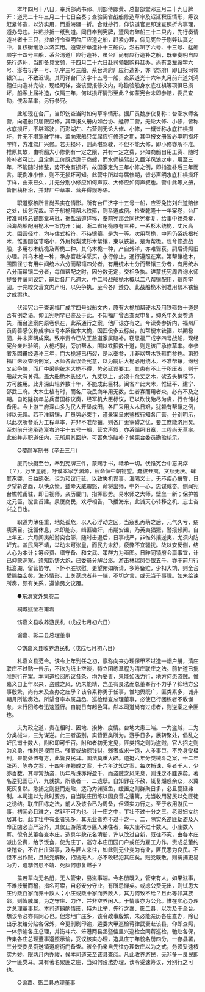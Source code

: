<!-- { "loadSidebar": true } -->
　　本年四月十八日，奉兵部尚书祁、刑部侍郎黄、总督部堂邓三月二十九日牌开：道光二十年三月二十七日会奏；查验闽省战船修造草率及迟延积压情形，筹议赶紧修造，以济实用，而重海疆一折。合就抄行，仰该道官吏即速查照折内事理，遵办毋违。并粘抄折一纸到道。同日奉到宪牌，遭风击碎船三十二只内，先行奏请造补者十三只，抄单行令查明台厂应造之船，赶紧办理，仰见宪台于剔弊认真之中，复权衡缓急以济实用。遵查抄单造补十三船内，澎右巩字六号、十三号、艋舺顺字十四号三船，系台湾道厂应行造补，虽台厂尚有应行造补之船，既奉奏明自应先行造补，当即备具文领，于四月二十六日赴司领银购料赶办，尚有澎左绥字六号、澎右巩字一号、巩字三号三船，系台湾府厂应行造补，亦飞饬府厂即日报司领银兴工，不致迟误。其司详台厂济字十五号一船，查系道光十六年九月前升道刘鸿翱任内造补完竣，现经司详，查该营报修文内，称勘验船身水底杠椇等项俱已损坏，船系上届补造，仅隔三年，何以损坏情形至此？仰蒙宪台未即参赔，委员查勘，傥系草率，另行参究。

　　此船现在台厂，当即饬查当时如何草率情形。据厂员魏彦仪复称：台澎水师各营，向遇船只届限应修，其申报文册内如台协、艋舺二营，无论大修、小修，皆称水底损坏，不堪驾驶，而澎湖左、右营则无论大修、小修，一概皆称水底杠椇损坏，并无不堪驾驶字样。盖向来船只每届应行修造之期，其申报文册皆必申明损坏字样，方准驾厂兴修。若无损坏，则尚堪驾驶，不但不能大修，即小修亦所不准。推原其故，由哨船大小修例有一定之限，并有一定之费，非如商船自用工资、随时修补者可比。且定例工价既远逊于商艘，而水师操驾出入巨洋风浪之中，用至三年，不能随时修整，势不免有损坏。故国家定为三年小修之例，即指造补后三年而言。既例准小修，则不无损坏可知。此营中所以每届修期，皆必声明水底杠椇损坏字样，由来已久，并无分别小修应如何声叙、大修应如何声叙也。营中此等文册，皆旧稿相沿，并非厂中草率、营弁得规等语。

　　职道察核所言尚系实在情形。所有台厂济字十五号一船，应否免饬刘升道赔修之处，伏乞宪裁。至于船桅用帮木铁箍，则系遵成例。检查乾隆十一年案卷，台厂接准司移总督部堂马批，据盐法道详称，奉前宪那会同抚宪奏复，给事中扬条奏，沿海战船配用桅木一案内开：闽、浙二省用桅原有三种，一系杉木统桅，丈尺高大，围圆径寸，均与估式相符，不待镶箍，是为一等。次用帮桅，中间仍系统根杉木，惟围圆径寸略小，外用柯梨或杉木帮镶，束以铁箍，是为帮桅。现今修造战船，多用杉木统桅及帮桅二种。其乌木桅一种，产自外洋，亦难骤获。嗣后请照旧办理。其乌木桅一种，承办官赴洋采买，永行停止，通行遵照在案。第帮镶桅木，围圆径寸有用中间统木六分而帮镶四分者，有用统木七分而帮镶三分者，有用统木八分而帮镶二分者，每值帮配之时，因分数无定，交相争执。详蒙抚宪周咨询水师提督并藩司议定，嗣后各厂凡遇大、中二号战船桅木概以二八帮镶配用，箍帮牢固。于完竣交营文内声明，以免争执。至今各厂遵办。此战船桅木例准用帮木铁箍之成案也。

　　伏读宪台于查询福厂成字四号战船文内，原有大桅加帮硬木及用铁箍数十道是否有例之语。仰见宪明早已鉴及于此。不知福厂曾否查案申复，抑系年久案卷遗失，而台道案内原卷俱在，此系通行之案，他厂谅亦有之。今读奏参折内，福州厂员周善感仅称成字四号本系独木大桅，因匠役多去标皮，加帮梗木铁箍，以期稳固，并未声明成案。致奉责令已故王盐道家属赔补。窃思福厂成字四号战船，现经宪台亲赴验明，大桅朽裂，旁加帮木，围以铁箍数十道，则是该厂承修草率。奉参者系因甫经造补三年，而大桅遽已朽裂，是以奉参，并非以帮木铁箍而参也。第恐福厂未及查明例案，水师各营误会宪意，以为嗣后大桅必用统木，不准帮镶，纷纷又起争端，而厂中采购统木大桅不得，势必延误要工。其患有不止于积压者，则于船政大有关碍。盖大船桅木长经八、九丈以上，必须十余丈之木，砍去头梢枝节，方可胜用。此非深山培养数十年，不能成此巨材。闽省产此大木，惟延平、建宁、邵武三府。大木生植有时，而各厂及民商年用无数，生者寡而用者众，必有不及之期。自乾隆初年总兵苗国栋议奏，经军机大臣标议，已以砍伐殆尽为虞，行令储材备用。今上游三府深山多为民人开垦成田，各厂采用大木日艰，犹赖有帮镶之例，得以无误。若不准帮镶，厂员势必束手，谨录案呈求鉴核行知各厂营，分别明示，以此次所参系为工程草率，并非不准帮镶，则各厂无窒碍之忧，要工庶能济用矣。至刘前升道承造澎右济字十五号一船，营文声叙，亦系循照旧章，工程尚无草率。此船并非职道任内，无所用其回护。可否免饬赔补？候宪台委员勘验核示。

　　○覆颜军制书（辛丑三月）

　　厦门快艇至台，奉到宪牌三件，蒙赐手书，祗承一切。伏惟宪台中忘况瘁（？），万里星驰，吁谟本家学渊源，宸命惬中朝物望。蠢彼丑夷，贪黩无厌。肆其豕突，日益鸱张。讵为和议迁延，以致失机误事。海隅义士，无不疾心攘臂，日夕望斩逆酉，以快众愤。兹幸天威震怒，命将出师，中外一心，忠谋咸奋。侧闻宪台幨帷甫驻，即日视师，亲历厦门，指挥形势。易水师之大师，壁垒一新；保护咎之元臣，谠言首建。泉厦商民，欢呼相告，飞播海东，此诚天心转移之机、志士奋兴之日也。

　　职道力薄任重，地处孤危，以人心浮动之区，当寇乱再萌之后，元气久亏，疮痍满目。抚循休息，未即能苏，缉匪锄奸，甫期安谧，乃英夷猖獗，警报频闻。自上年五、六月间夷船游奕台澎，随时击退后，日事戒严，非惟外攘逆夷，尤须内防奸宄。盖民风不靖，举动未可张皇，而民力未舒，疲弊不宜骚扰。故以安反侧，结人心为本计；筹经费、缮守备、和文武、策群力为亟图。日昨同镇府会禀事宜，计已仰蒙洞察。须知新铸大炮，已委员分解台澎。游击林瑞凤赍银五千，亦于前月行抵澎湖，留营协守。下怀不胜钦慰。更望俯如所请，多筹备贮，少扣大饷，则全台受赐益宏矣。海外情形，上关荩虑者非一端，不切之言，或无当于事理。如朱给谏所奏，颇有关系，遵谕另文议覆。

　　●东溟文外集卷二

　　桐城姚莹石甫着

　　饬嘉义县收养游民札（戊戍七月初六日）

　　谕嘉、彰二县总理董事

　　○饬嘉义县收养游民札（戊戍七月初六日）

　　札嘉义县范令。该令上年到任之初，禀称向来办理保甲不过造一烟户册，清庄联庄不过贴一告示，不欲为纸上空谈，特立团练章程为清庄联庄之法。前护道已批准照行在案。本司道检阅所议各条，均为妥善，果能如法力行，地方何患盗贼。惟嘉义自上年以来，盗贼之风，仍未能靖，岂虽有良法而总董奉行不力乎？抑地方公事殷繁，尚有未及查办之庄乎？该令素称勇于任事，惟地舆既广，匪类素多，诚非期月所能奏效。所望督率本属县丞、巡检稽查总理董事，必使已行团练者不敢懈怠，未行团练者迅速遵行。自能日有起色耳。然本司道尚有过虑者，则逆案之余匪也。

　　夫为政之道，贵在相时、因地、揆势、度情。台地大患三端。一为盗贼，二为分类械斗，三为谋逆。此三者虽别，实皆匪类所为。游手日多，展转聚处，倡乱之奸民甫十数人，附和即可千百。附和者初无定见，匪类招之则为盗贼，官人招之则为义勇，惟利是视而已。强者或劫掠钱财，弱者或求一饱，人多事巨，不免身受极刑，果能处置有方，此皆良民耳。国法莫重大辟。道挺六年分类械斗之案，十二年张丙、陈办之案，十四年许戆成之案，十六年沈知之案，每次捕诛，多者千人，少亦百数。其寻常劫盗，历年所诛亦将盈千，而盗贼之风未息，则诛之不胜诛矣。著名逆犯固已八、九就擒，所患者一、二遗孽。自知罪在不赦，辄复煽惑余众，以冀死灰复然。急捕之则挺而走险，适乃为渊驱鱼，缓置之则群聚日多，必且蔓延弗制。本司道以为此时要务，自当联庄团练以固良善之藩篱，尤当收用游民以免匪徒之诱结。联庄团练之法，前人及该令已为周备，但须实力行之。至于收用游民一事，初闻必且难之，然非不可为也。计一庄之中，丁壮不过十分之三，老弱妇女约居其七。此丁壮中有业者究多，其无业者亦不过十之一、二，除实系逆匪劫盗及人命正凶必当严治外，其仅止游荡或与匪人来往者，每大庄不过十数人，小庄数人耳。傥令总董各查本庄，造具年貌花名清册，许以改过自新，既往不究，由各本庄派出公费，给予饭食，使为庄丁，巡守本庄田园门户或任为雇工力作，责成总董约束稽查，不许出庄滋事，及与匪人来往，如此则无业变为有业，匪民悉为良民。不但不出作贼，且贼党解散，招诱无人，必不敢轻犯其庄矣。贼党既散，则擒捕更易为力，遗孳何患不靖、死灰何患复燃乎？

　　盖若辈向无名册，无人管束，易滋事端。今名册既入，管束有人，如果滋事，不难按册而稽，指名可索，自必安分守业，有所忌惮矣。或虑公费无出，则试思大庄约数百家而养十数人；小庄或数十家而养数人，其力何致不给？且此等非其族邻，则皆戚属，为之守庄、力作，并非空养闲人。于情事亦为公允。惟在实心办理之总理董事耳。本司道斟酌情形，特为此举，先行之嘉、彰二县，以次及于全台。想该令必亦有同心也。但念地广庄多，该令政事殷繁，未必能亲历各庄查办，除已出示发给分贴各保外，今更刊刷印谕，遴委大甲巡检蒋律武赍赴该县，仰即查照，一体示谕各庄总理，并饬斗六、笨港两县丞暨佳里兴巡检会同蒋巡检，驰赴各保，传集各庄总理董事遵照示谕，妥议核实办理，造具庄丁年貌名册四分，一存县署，三分交委员赍送镇道府衙门备查。该令仍亲自先往办理数庄以为之式，务须妥速核实为妙。限两月内办竣，候本司道亲至该县查阅。凡此收养游民，无非多一良民即少一匪类耳。其有著名聚匪之庄，当如何设法办理，该令妥速筹议，分别行之可也。

　　○谕嘉、彰二县总理董事

